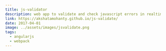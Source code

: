 ```yaml
---
title: js-validator
description: web app to validate and check javascript errors in realtime
link: https://akshatamohanty.github.io/js-validate/
date: 2017-04-01
image: ../assets/images/jsvalidate.png
tags:
  - angularjs
  - webpack
---
```

